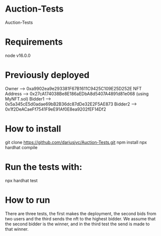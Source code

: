 # Auction-Tests
Auction-Tests

# Requirements
node v16.0.0

# Previously deployed 
Owner --> 0xa9902ea9e293381F67B1611C9425C109E25D252E 
NFT Address --> 0x27cA174038Be8E186aEDbA8d5407A4891d81e068 (using MyNFT.sol)
Bidder1 --> 0x5a345cE5d0adae69bB2B36dc87dDe32E2F5AE873
Bidder2 --> 0x1f2DeACaeFf7541F9eE91Af0E8ea9202fEF14Df2


# How to install
git clone https://github.com/dariusjvc/Auction-Tests.git
npm install
npx hardhat compile

# Run the tests with:
npx hardhat test

# How to run 
There are three tests, the first makes the deployment, the second bids from two users and the third sends the nft to the highest bidder. We assume that the second bidder is the winner, and in the third test the send is made to that winner.



